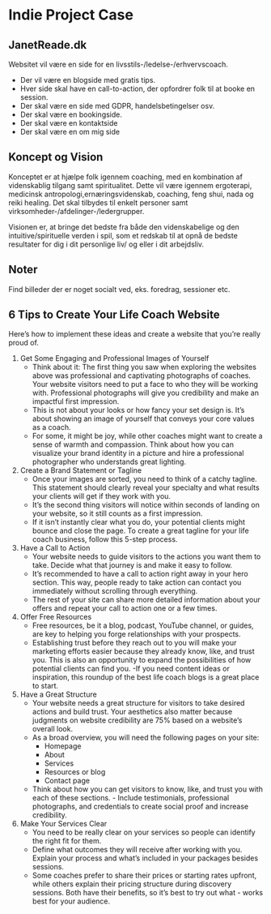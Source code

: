 # Indie Project Case

## JanetReade.dk

Websitet vil være en side for en livsstils-/ledelse-/erhvervscoach.

- Der vil være en blogside med gratis tips.
- Hver side skal have en call-to-action, der opfordrer folk til at booke en session.
- Der skal være en side med GDPR, handelsbetingelser osv.
- Der skal være en bookingside.
- Der skal være en kontaktside
- Der skal være en om mig side

## Koncept og Vision

Konceptet er at hjælpe folk igennem coaching, med en kombination af videnskablig tilgang samt spiritualitet. Dette vil være igennem ergoterapi, medicinsk antropologi,ernæringsvidenskab, coaching, feng shui, nada og reiki healing. Det skal tilbydes til enkelt personer samt virksomheder-/afdelinger-/ledergrupper.

Visionen er, at bringe det bedste fra både den videnskabelige og den intuitive/spirituelle verden i
spil, som et redskab til at opnå de bedste resultater for dig i dit personlige liv/ og eller i dit
arbejdsliv.

## Noter

Find billeder der er noget socialt ved, eks. foredrag, sessioner etc.

## 6 Tips to Create Your Life Coach Website

Here’s how to implement these ideas and create a website that you’re really proud of.

1. Get Some Engaging and Professional Images of Yourself
   - Think about it: The first thing you saw when exploring the websites above was professional and captivating photographs of coaches. Your website visitors need to put a face to who they will be working with. Professional photographs will give you credibility and make an impactful first impression.
   - This is not about your looks or how fancy your set design is. It’s about showing an image of yourself that conveys your core values as a coach.
   - For some, it might be joy, while other coaches might want to create a sense of warmth and compassion. Think about how you can visualize your brand identity in a picture and hire a professional photographer who understands great lighting.
2. Create a Brand Statement or Tagline
   - Once your images are sorted, you need to think of a catchy tagline. This statement should clearly reveal your specialty and what results your clients will get if they work with you.
   - It’s the second thing visitors will notice within seconds of landing on your website, so it still counts as a first impression.
   - If it isn’t instantly clear what you do, your potential clients might bounce and close the page. To create a great tagline for your life coach business, follow this 5-step process.
3. Have a Call to Action
   - Your website needs to guide visitors to the actions you want them to take. Decide what that journey is and make it easy to follow.
   - It’s recommended to have a call to action right away in your hero section. This way, people ready to take action can contact you immediately without scrolling through everything.
   - The rest of your site can share more detailed information about your offers and repeat your call to action one or a few times.
4. Offer Free Resources
   - Free resources, be it a blog, podcast, YouTube channel, or guides, are key to helping you forge relationships with your prospects.
   - Establishing trust before they reach out to you will make your marketing efforts easier because they already know, like, and trust you. This is also an opportunity to expand the possibilities of how potential clients can find you.
     -If you need content ideas or inspiration, this roundup of the best life coach blogs is a great place to start.
5. Have a Great Structure
   - Your website needs a great structure for visitors to take desired actions and build trust. Your aesthetics also matter because judgments on website credibility are 75% based on a website’s overall look.
   - As a broad overview, you will need the following pages on your site:
     - Homepage
     - About
     - Services
     - Resources or blog
     - Contact page
   - Think about how you can get visitors to know, like, and trust you with each of these sections. - Include testimonials, professional photographs, and credentials to create social proof and increase credibility.
6. Make Your Services Clear
   - You need to be really clear on your services so people can identify the right fit for them.
   - Define what outcomes they will receive after working with you. Explain your process and what’s included in your packages besides sessions.
   - Some coaches prefer to share their prices or starting rates upfront, while others explain their pricing structure during discovery sessions. Both have their benefits, so it’s best to try out what - works best for your audience.
